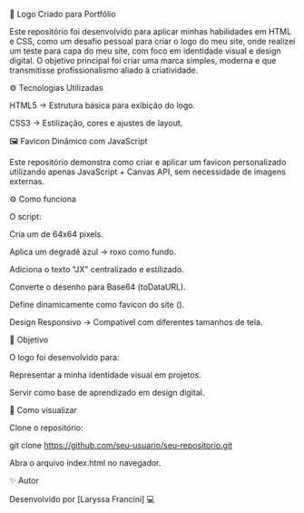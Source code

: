 🎨 Logo Criado para Portfólio

Este repositório foi desenvolvido para aplicar minhas habilidades em HTML e CSS, como um desafio pessoal para criar o logo do meu site, onde realizei um teste para capa do meu site, com foco em identidade visual e design digital. O objetivo principal foi criar uma marca simples, moderna e que transmitisse profissionalismo aliado à criatividade.

⚙️ Tecnologias Utilizadas

HTML5 → Estrutura básica para exibição do logo.

CSS3 → Estilização, cores e ajustes de layout.

🖼️ Favicon Dinâmico com JavaScript

Este repositório demonstra como criar e aplicar um favicon personalizado utilizando apenas JavaScript + Canvas API, sem necessidade de imagens externas.

⚙️ Como funciona

O script:

Cria um <canvas> de 64x64 pixels.

Aplica um degradê azul → roxo como fundo.

Adiciona o texto "JX" centralizado e estilizado.

Converte o desenho para Base64 (toDataURL).

Define dinamicamente como favicon do site (<link rel="icon">).

Design Responsivo → Compatível com diferentes tamanhos de tela.

🚀 Objetivo

O logo foi desenvolvido para:

Representar a minha identidade visual em projetos.

Servir como base de aprendizado em design digital.


📌 Como visualizar

Clone o repositório:

git clone https://github.com/seu-usuario/seu-repositorio.git


Abra o arquivo index.html no navegador.

✨ Autor

Desenvolvido por [Laryssa Francini] 💻
